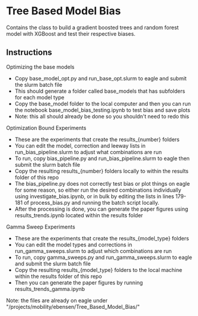 # Tree Based Model Bias
Contains the class to build a gradient boosted trees and random forest  model with XGBoost and test their respective biases.

## Instructions
Optimizing the base models
* Copy base_model_opt.py and run_base_opt.slurm to eagle and submit the slurm batch file
* This should generate a folder called base_models that has subfolders for each model type
* Copy the base_model folder to the local computer and then you can run the notebook base_model_bias_testing.ipynb to test bias and save plots
* Note: this all should already be done so you shouldn't need to redo this

Optimization Bound Experiments
* These are the experiments that create the results_{number} folders
* You can edit the model, correction and leeway lists in run_bias_pipeline.slurm to adjust what combinations are run
* To run, copy bias_pipeline.py and run_bias_pipeline.slurm to eagle then submit the slurm batch file
* Copy the resulting results_{number} folders locally to within the results folder of this repo
* The bias_pipeline.py does not correctly test bias or plot things on eagle for some reason, so either run the desired combinations individually using investigate_bias.ipynb, or in bulk by editing the lists in lines 179-181 of process_bias.py and running the batch script locally.
* After the processing is done, you can generate the paper figures using results_trends.ipynb located within the results folder

Gamma Sweep Experiments
* These are the experiments that create the results_{model_type} folders
* You can edit the model types and corrections in run_gamma_sweeps.slurm to adjust which combinations are run
* To run, copy gamma_sweeps.py and run_gamma_sweeps.slurm to eagle and submit the slurm batch file
* Copy the resulting results_{model_type} folders to the local machine within the results folder of this repo
* Then you can generate the paper figures by running results_trends_gamma.ipynb

Note: the files are already on eagle under "/projects/mobility/ebensen/Tree_Based_Model_Bias/"